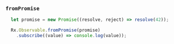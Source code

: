 ### `fromPromise`

```javascript
  let promise = new Promise((resolve, reject) => resolve(42));

  Rx.Observable.fromPromise(promise)
    .subscribe((value) => console.log(value));
```
